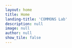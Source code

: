 ```yaml
---
layout: home
title: Home
landing-title: 'COMMONS Lab'
description: null
image: null
author: null
show_tile: false
---
```



